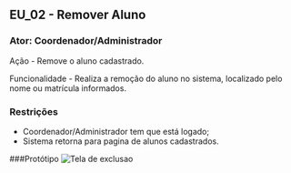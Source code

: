 ## EU_02 - Remover Aluno

### Ator: Coordenador/Administrador

Ação - Remove o aluno cadastrado.

Funcionalidade - Realiza a remoção do aluno no sistema, localizado pelo nome ou matrícula informados.

### Restrições
- Coordenador/Administrador tem que está logado;
- Sistema retorna para pagina de alunos cadastrados.

###Protótipo
![Tela de exclusao](assets/excluiraluno.png)
